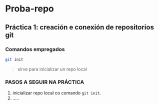 # Proba-repo
## Práctica 1: creación e conexión de repositorios git

### Comandos empregados

```bash
git init
```
>sirve para inicializar un repo local

### PASOS A SEGUIR NA PRÁCTICA

1. inicializar repo local co comando `git init`.
2. .....
